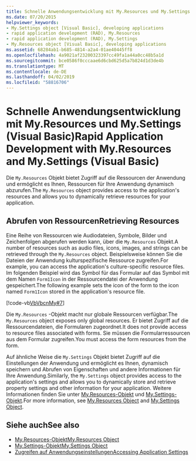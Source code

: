```yaml
---
title: Schnelle Anwendungsentwicklung mit My.Resources und My.Settings (Visual Basic)
ms.date: 07/20/2015
helpviewer_keywords:
- My.Settings object [Visual Basic], developing applications
- rapid application development (RAD), My.Resources
- rapid application development (RAD), My.Settings
- My.Resources object [Visual Basic], developing applications
ms.assetid: 68284ab1-b685-4814-a2a4-01ae40445ff8
ms.openlocfilehash: 4a9021af23200323397cc49fa1a44a0cc48b5a1d
ms.sourcegitcommit: bce0586f0cccaae6d6cbd625d5a7b824d1d3de4b
ms.translationtype: MT
ms.contentlocale: de-DE
ms.lasthandoff: 04/02/2019
ms.locfileid: "58816706"
---
```

# <a name="rapid-application-development-with-myresources-and-mysettings-visual-basic"></a><span data-ttu-id="a08c3-102">Schnelle Anwendungsentwicklung mit My.Resources und My.Settings (Visual Basic)</span><span class="sxs-lookup"><span data-stu-id="a08c3-102">Rapid Application Development with My.Resources and My.Settings (Visual Basic)</span></span>
<span data-ttu-id="a08c3-103">Die `My.Resources` Objekt bietet Zugriff auf die Ressourcen der Anwendung und ermöglicht es Ihnen, Ressourcen für Ihre Anwendung dynamisch abzurufen.</span><span class="sxs-lookup"><span data-stu-id="a08c3-103">The `My.Resources` object provides access to the application's resources and allows you to dynamically retrieve resources for your application.</span></span>  
  
## <a name="retrieving-resources"></a><span data-ttu-id="a08c3-104">Abrufen von Ressourcen</span><span class="sxs-lookup"><span data-stu-id="a08c3-104">Retrieving Resources</span></span>  
 <span data-ttu-id="a08c3-105">Eine Reihe von Ressourcen wie Audiodateien, Symbole, Bilder und Zeichenfolgen abgerufen werden kann, über die `My.Resources` Objekt.</span><span class="sxs-lookup"><span data-stu-id="a08c3-105">A number of resources such as audio files, icons, images, and strings can be retrieved through the `My.Resources` object.</span></span> <span data-ttu-id="a08c3-106">Beispielsweise können Sie die Dateien der Anwendung kulturspezifische Ressource zugreifen.</span><span class="sxs-lookup"><span data-stu-id="a08c3-106">For example, you can access the application's culture-specific resource files.</span></span> <span data-ttu-id="a08c3-107">Im folgenden Beispiel wird das Symbol für das Formular auf das Symbol mit dem Namen `Form1Icon` in der Ressourcendatei der Anwendung gespeichert.</span><span class="sxs-lookup"><span data-stu-id="a08c3-107">The following example sets the icon of the form to the icon named `Form1Icon` stored in the application's resource file.</span></span>  
  
 [!code-vb[VbVbcnMy#7](~/samples/snippets/visualbasic/VS_Snippets_VBCSharp/VbVbcnMy/VB/Class1.vb#7)]  
  
 <span data-ttu-id="a08c3-108">Die `My.Resources` -Objekt macht nur globale Ressourcen verfügbar.</span><span class="sxs-lookup"><span data-stu-id="a08c3-108">The `My.Resources` object exposes only global resources.</span></span> <span data-ttu-id="a08c3-109">Er bietet Zugriff auf die Ressourcendateien, die Formularen zugeordnet.</span><span class="sxs-lookup"><span data-stu-id="a08c3-109">It does not provide access to resource files associated with forms.</span></span> <span data-ttu-id="a08c3-110">Sie müssen die Formularressourcen aus dem Formular zugreifen.</span><span class="sxs-lookup"><span data-stu-id="a08c3-110">You must access the form resources from the form.</span></span>  
  
 <span data-ttu-id="a08c3-111">Auf ähnliche Weise die `My.Settings` Objekt bietet Zugriff auf die Einstellungen der Anwendung und ermöglicht es Ihnen, dynamisch speichern und Abrufen von Eigenschaften und andere Informationen für Ihre Anwendung.</span><span class="sxs-lookup"><span data-stu-id="a08c3-111">Similarly, the `My.Settings` object provides access to the application's settings and allows you to dynamically store and retrieve property settings and other information for your application.</span></span> <span data-ttu-id="a08c3-112">Weitere Informationen finden Sie unter [My.Resources-Objekt](../../../visual-basic/language-reference/objects/my-resources-object.md) und [My.Settings-Objekt](../../../visual-basic/language-reference/objects/my-settings-object.md).</span><span class="sxs-lookup"><span data-stu-id="a08c3-112">For more information, see [My.Resources Object](../../../visual-basic/language-reference/objects/my-resources-object.md) and [My.Settings Object](../../../visual-basic/language-reference/objects/my-settings-object.md).</span></span>  
  
## <a name="see-also"></a><span data-ttu-id="a08c3-113">Siehe auch</span><span class="sxs-lookup"><span data-stu-id="a08c3-113">See also</span></span>

- [<span data-ttu-id="a08c3-114">My.Resources-Objekt</span><span class="sxs-lookup"><span data-stu-id="a08c3-114">My.Resources Object</span></span>](../../../visual-basic/language-reference/objects/my-resources-object.md)
- [<span data-ttu-id="a08c3-115">My.Settings-Objekt</span><span class="sxs-lookup"><span data-stu-id="a08c3-115">My.Settings Object</span></span>](../../../visual-basic/language-reference/objects/my-settings-object.md)
- [<span data-ttu-id="a08c3-116">Zugreifen auf Anwendungseinstellungen</span><span class="sxs-lookup"><span data-stu-id="a08c3-116">Accessing Application Settings</span></span>](../../../visual-basic/developing-apps/programming/app-settings/index.md)
